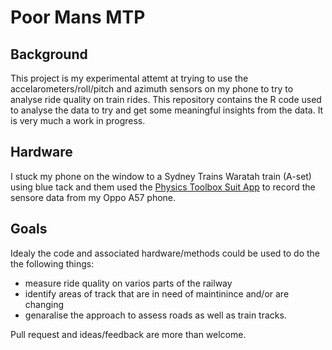 # Poor Mans MTP
## Background
This project is my experimental attemt at trying to use the accelarometers/roll/pitch and azimuth sensors on my phone to try to analyse ride quality on train rides. This repository contains the R code used to analyse the data to try and get some meaningful insights from the data. It is very much a work in progress.

## Hardware
I stuck my phone on the window to a Sydney Trains Waratah train (A-set) using blue tack and them used the [Physics Toolbox Suit App](https://play.google.com/store/apps/details?id=com.chrystianvieyra.physicstoolboxsuite&hl=en) to record the sensore data from my Oppo A57 phone.

## Goals
Idealy the code and associated hardware/methods could be used to do the the following things:
- measure ride quality on varios parts of the railway
- identify areas of track that are in need of maintinince and/or are changing
- genaralise the approach to assess roads as well as train tracks.

Pull request and ideas/feedback are more than welcome. 
